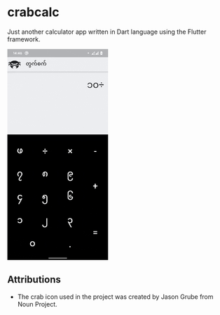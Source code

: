 # crabcalc

Just another calculator app written in Dart language using the Flutter framework.

![](giphy-crabcalc-01.gif)

## Attributions
- The crab icon used in the project was created by Jason Grube from Noun Project.
